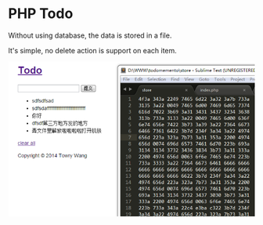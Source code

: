 # PHP Todo

Without using database, the data is stored in a file.

It's simple, no delete action is support on each item.

![Screenshot](./etc/todo.png)

